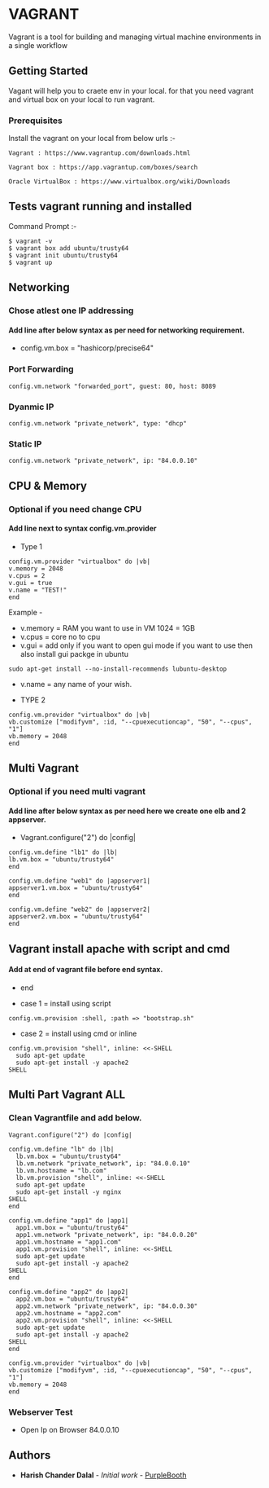 # VAGRANT

Vagrant is a tool for building and managing virtual machine environments in a single workflow

## Getting Started

Vagant will help you to craete env in your local. for that you need vagrant and virtual box on your local to run vagrant.

### Prerequisites

Install the vagrant on your local from below urls :-

```
Vagrant : https://www.vagrantup.com/downloads.html

Vagrant box : https://app.vagrantup.com/boxes/search

Oracle VirtualBox : https://www.virtualbox.org/wiki/Downloads
```

## Tests vagrant running and installed
Command Prompt :- 

```
$ vagrant -v
$ vagrant box add ubuntu/trusty64
$ vagrant init ubuntu/trusty64
$ vagrant up
``` 

## Networking
### Chose atlest one IP addressing
#### Add line after below syntax as per need for networking requirement.

- config.vm.box = "hashicorp/precise64"

### Port Forwarding
```
config.vm.network "forwarded_port", guest: 80, host: 8089
```

### Dyanmic IP
```
config.vm.network "private_network", type: "dhcp"
```

### Static IP
```
config.vm.network "private_network", ip: "84.0.0.10"
```

## CPU & Memory
### Optional if you need change CPU
#### Add line next to syntax config.vm.provider
- Type 1
```
config.vm.provider "virtualbox" do |vb|
v.memory = 2048
v.cpus = 2
v.gui = true
v.name = "TEST!"
end
```
Example - 
- v.memory = RAM you want to use in VM 1024 = 1GB
- v.cpus = core no to cpu
- v.gui = add only if you want to open gui mode if you want to use then also install gui packge in ubuntu
```
sudo apt-get install --no-install-recommends lubuntu-desktop
```
- v.name = any name of your wish.

- TYPE 2
```
config.vm.provider "virtualbox" do |vb|
vb.customize ["modifyvm", :id, "--cpuexecutioncap", "50", "--cpus", "1"]
vb.memory = 2048
end
```

## Multi Vagrant
### Optional if you need multi vagrant
#### Add line after below syntax as per need here we create one elb and 2 appserver.

- Vagrant.configure("2") do |config|

```
config.vm.define "lb1" do |lb|
lb.vm.box = "ubuntu/trusty64"
end

config.vm.define "web1" do |appserver1|
appserver1.vm.box = "ubuntu/trusty64"
end

config.vm.define "web2" do |appserver2|
appserver2.vm.box = "ubuntu/trusty64"
end
```

## Vagrant install apache with script and cmd
#### Add at end of vagrant file before end syntax.
- end

- case 1 = install using script
```
config.vm.provision :shell, :path => "bootstrap.sh"
```
- case 2 = install using cmd or inline 
```
config.vm.provision "shell", inline: <<-SHELL 
  sudo apt-get update 
  sudo apt-get install -y apache2
SHELL
```

## Multi Part Vagrant ALL
### Clean Vagrantfile and add below.
```
Vagrant.configure("2") do |config|

config.vm.define "lb" do |lb|
  lb.vm.box = "ubuntu/trusty64"
  lb.vm.network "private_network", ip: "84.0.0.10"
  lb.vm.hostname = "lb.com"
  lb.vm.provision "shell", inline: <<-SHELL 
  sudo apt-get update 
  sudo apt-get install -y nginx
SHELL
end

config.vm.define "app1" do |app1|
  app1.vm.box = "ubuntu/trusty64"
  app1.vm.network "private_network", ip: "84.0.0.20"
  app1.vm.hostname = "app1.com"
  app1.vm.provision "shell", inline: <<-SHELL 
  sudo apt-get update 
  sudo apt-get install -y apache2
SHELL
end

config.vm.define "app2" do |app2|
  app2.vm.box = "ubuntu/trusty64"
  app2.vm.network "private_network", ip: "84.0.0.30"
  app2.vm.hostname = "app2.com"
  app2.vm.provision "shell", inline: <<-SHELL 
  sudo apt-get update 
  sudo apt-get install -y apache2
SHELL
end

config.vm.provider "virtualbox" do |vb|
vb.customize ["modifyvm", :id, "--cpuexecutioncap", "50", "--cpus", "1"]
vb.memory = 2048
end
```
### Webserver Test 

- Open Ip on Browser 84.0.0.10

## Authors

* **Harish Chander Dalal** - *Initial work* - [PurpleBooth](https://github.com/harishchanderdalal)
